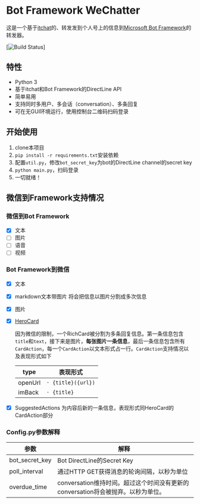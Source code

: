 # Bot Framework WeChatter

这是一个基于[itchat](https://github.com/littlecodersh/ItChat)的、转发发到个人号上的信息到[Microsoft Bot Framework](https://dev.botframework.com/)的转发器。

[![Build Status](https://travis-ci.org/njumsc/BotFrameworkWeChatter.svg?branch=master)]

## 特性

- Python 3
- 基于itchat和Bot Framework的DirectLine API
- 简单易用
- 支持同时多用户、多会话（conversation）、多条回复
- 可在无GUI环境运行，使用控制台二维码扫码登录

## 开始使用

1. clone本项目
2. `pip install -r requirements.txt`安装依赖
3. 配置`util.py`，修改`bot_secret_key`为bot的DirectLine channel的secret key
4. `python main.py`，扫码登录
5. 一切就绪！

## 微信到Framework支持情况

### 微信到Bot Framework
- [x] 文本
- [ ] 图片
- [ ] 语音
- [ ] 视频

### Bot Framework到微信
- [x] 文本
- [x] markdown文本带图片 将会把信息以图片分割成多次信息 
- [x] 图片
- [x] [HeroCard](https://docs.microsoft.com/en-us/bot-framework/rest-api/bot-framework-rest-connector-add-rich-cards)

    因为微信的限制，一个RichCard被分割为多条回复信息。第一条信息包含 `title`和`text`，接下来是图片，**每张图片一条信息**，最后一条信息包含所有`CardAction`，每一个`CardAction`以文本形式占一行。`CardAction`支持情况以及表现形式如下

    | type | 表现形式|
    |----------|-------------|
    | openUrl | `· {title}({url})` |
    | imBack | `· {title}` |
- [x] SuggestedActions 为内容后新的一条信息，表现形式同HeroCard的CardAction部分

### Config.py参数解释

| 参数 | 解释 |
| --- | ---- |
| bot_secret_key | Bot DirectLine的Secret Key |
| poll_interval | 通过HTTP GET获得消息的轮询间隔，以秒为单位 |
| overdue_time | conversation维持时间。超过这个时间没有更新的conversation将会被抛弃。以秒为单位。|